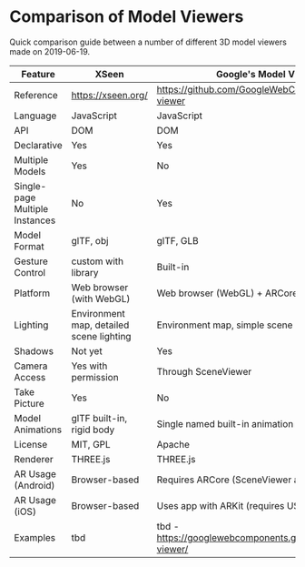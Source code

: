 # Comparison of Model Viewers

Quick comparison guide between a number of different 3D model viewers made on 2019-06-19.

| Feature | XSeen | Google's Model Viewer | XRToolkit |
| ------- | ----- | --------------------- | --------- |
| Reference | https://xseen.org/ | https://github.com/GoogleWebComponents/model-viewer | https://github.com/XRTK/XRTK-Core |
| Language | JavaScript | JavaScript | C# |
| API | DOM | DOM | C#/Unity |
| Declarative | Yes | Yes | No |
| Multiple Models | Yes | No | Yes |
| Single-page Multiple Instances | No | Yes | N/A |
| Model Format | glTF, obj | glTF, GLB | See Unity |
| Gesture Control | custom with library | Built-in | See Unity |
| Platform | Web browser (with WebGL) | Web browser (WebGL) + ARCore | Unity |
| Lighting | Environment map, detailed scene lighting | Environment map, simple scene lighting | See Unity |
| Shadows | Not yet | Yes | See Unity |
| Camera Access | Yes with permission | Through SceneViewer | See Unity |
| Take Picture | Yes | No | See Unity |
| Model Animations | glTF built-in, rigid body | Single named built-in animation | See Unity |
| License | MIT, GPL | Apache | MIT |
| Renderer | THREE.js | THREE.js | Unity |
| AR Usage (Android) | Browser-based | Requires ARCore (SceneViewer app built-in) | See Unity |
| AR Usage (iOS) | Browser-based | Uses app with ARKit (requires USDZ model) | See Unity |
| Examples | tbd | tbd - https://googlewebcomponents.github.io/model-viewer/ | tbd |
